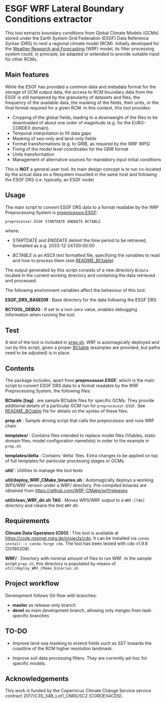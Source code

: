 ESGF WRF Lateral Boundary Conditions extractor
==============================================

This tool extracts boundary conditions from Global Climate Models (GCMs) stored
under the Earth System Grid Federation (ESGF) Data Reference Syntax (DRS) to
nest a regional climate model (RCM). Initially developed for the
[Weather Research and Forecasting](https://www.mmm.ucar.edu/weather-research-and-forecasting-model)
(WRF) model, its filter processing system could, in principle, be adapted or
extended to provide suitable input for other RCMs.

Main features
-------------

While the ESGF has provided a common data and metadata format for the storage
of GCM output data, the access to RCM boundary data from the ESGF is still
hampered by the granularity of datasets and files, the frequency of the
available data, the masking of the fields, their units, or the final format
required for a given RCM. In this context, this tool provides:

 * Cropping of the global fields, leading to a downweight of the files to be
   downloaded of about one order of magnitude (e.g. for the EURO-CORDEX
   domain).
 * Temporal interpolation to fill data gaps 
 * Masking of sea-only and land-only fields
 * Format transformations (e.g. to GRIB, as required by the WRF WPS)
 * Fixing of the model level coordinates for the GRIB format
 * Units transformation
 * Management of alternative sources for mandatory input initial conditions

This is **NOT** a general user tool. Its main design concept is to run
co-located by the actual data on a filesystem mounted in the same host and
following the ESGF DRS (i.e. typically, an ESGF node)

Usage
-----

The main script to convert ESGF DRS data to a format readable by the WRF
Preprocessing System is [preprocessor.ESGF](preprocessor.ESGF):

```bash
preprocessor.ESGF STARTDATE ENDDATE BCTABLE
```

where:

 * *STARTDATE* and *ENDDATE* delimit the time period to be retrieved, formatted
   as e.g. 2033-12-24T00:00:00

 * *BCTABLE* is an ASCII text formatted file, specifying the variables to read
   and how to process them (see [README_BCtable](README_BCtable.md)).

The output generated by this script consists of a new directory `BCdata`
located in the current working directory and containing the data retrieved and
processed.

The following environment variables affect the behaviour of this tool:

**ESGF_DRS_BASEDIR**
:  Base directory for the data following the ESGF DRS

**BCTOOL_DEBUG**
:  If set to a non-zero value, enables debugging information when running the tool.

Test
----

A test of the tool is included in [prep.sh](prep.sh). WRF is automagically deployed and
run by this script, given a proper [BCtable](README_BCtable.md) (examples are
provided, but paths need to be adjusted) is in place.

Contents
--------

The package includes, apart from **preprocessor.ESGF**, which is the main
script to convert ESGF DRS data to a format readable by the WRF Preprocessing
System, the following files:

**BCtable.[tag]**
:  are sample BCtable files for specific GCMs. They provide additional details
   of a particular GCM run for `preprocessor.ESGF`. See
   [README_BCtable](README_BCtable.md) file for details on the syntax of these
   files.

**prep.sh**
:  Sample driving script that calls the preprocessor and runs WRF chain

**templates/**
:  Contains files intended to replace model files (Vtables, static domain
   files, model configuration namelists) in order to the example in `prep.sh`.

**templates/delta**
:  Contains 'delta' files. Extra changes to be applied on top of full templates
   for particular processing stages or GCMs.

**util/**
:  Utilities to manage the tool tests

**util/deploy_WRF_CMake_binaries.sh**
:  Automagically deploys a working WPS/WRF version under a WRF/ directory.
   Pre-compiled binaries are obtained from
   https://github.com/WRF-CMake/wrf/releases

**util/clean_WRF_dir.sh TAG**
:  Moves WPS/WRF output to a `WRF.[TAG]` directory and cleans the test `WRF` dir.

Requirements
------------

**Climate Data Operators (CDO)**
:  This tool is available at https://code.mpimet.mpg.de/projects/cdo. It can be
   installed via `conda install -c conda-forge cdo`. The tool has been tested
   with cdo v1.9.6 (20190208)

**WRF/**
:  Directory with minimal amount of files to run WRF.  In the sample script
   `prep.sh`, this directory is populated by means of `util/deploy_WRF_CMake_binaries.sh` 

Project workflow
----------------
Development follows Git-flow with branches:

 * __master__ as release-only branch
 * __devel__ as main development branch, allowing only merges from task-specific branches

TO-DO
-----
 
 * Improve land-sea masking to extend fields such as SST towards the
   coastline of the RCM higher resolution landmask.

 * Improve soil data processing filters. They are currently ad-hoc for
   specific models.

Acknowledgements
----------------

This work is funded by the Copernicus Climate Change Service service contract
2017/C3S_34B_Lot1_CNRS/SC2 (CORDEX4CDS).
